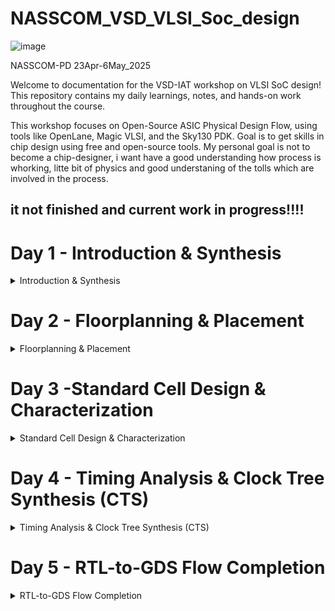 # NASSCOM_VSD_VLSI_Soc_design

![image](https://github.com/user-attachments/assets/4344ac2a-3b55-45de-b0df-c692f1febeb0)

NASSCOM-PD 23Apr-6May_2025

Welcome to documentation for the VSD-IAT workshop on VLSI SoC design! This repository contains my daily learnings, notes, and hands-on work throughout the course.

This workshop focuses on Open-Source ASIC Physical Design Flow, using tools like OpenLane, Magic VLSI, and the Sky130 PDK. Goal is to get skills in chip design using free and open-source tools. My personal goal is not to become a chip-designer, i want have a good understanding how process is whorking, litte bit of physics and good understaning of the tolls which are involved in the process.

## it not finished and current work in progress!!!!

# Day 1 - Introduction & Synthesis
<details>
<summary> Introduction & Synthesis </summary>

- Familiarization with OpenLane / Sky130
- Physical Design (PnR) stages
- Design Preparation stage
- Execution & analysis of Synthesis

### What is OpenLANE

[OpenLANE](https://github.com/efabless/openlane) is an automated RTL to GDSII flow which includes various open-source components such as OpenROAD, Yosys, Magic, Fault, Netgen, SPEF-Extractor. It also facilitates to add custom design exploration and optimization scripts. The detailed diagram of the OpenLANE architecture is shown below:

![image](https://github.com/user-attachments/assets/77ec7746-86c1-4919-a37c-2d5d2bfe50e5)


## Lab - screenshot

[start openlane]![image](https://github.com/user-attachments/assets/dee4eda9-da46-4da9-a694-f0e3668c8960)

[picorv32a]![image](https://github.com/user-attachments/assets/cb9d2afb-a570-49db-b2df-824806b410db)

prep directoryy structure

![image](https://github.com/user-attachments/assets/21a89c72-36aa-4038-9454-25fa45cd556e)

check if run-directory have been created

[run_check]![image](https://github.com/user-attachments/assets/0ea08720-0c01-40c7-adf3-9bf83040558f)

run synthesis

[synthesis]![image](https://github.com/user-attachments/assets/9e8d69bc-7ef3-4211-80e8-4f429aebb9f3)

picorc32a statistics

[statistics]![image](https://github.com/user-attachments/assets/abff69ed-65df-41a9-a16e-5775bbdd5511)

check synthesis result

[synthesis result]![image](https://github.com/user-attachments/assets/1108ed53-a7ca-41c8-8ae8-b2c09ad075b9)

check yosys_4.stat.rpt

![image](https://github.com/user-attachments/assets/da13cec1-00bd-4c22-8606-b4e3055e040d)



additional infos about openlane visit githup repository [openlane](https://github.com/efabless/OpenLane.git)

check youtube for "fossi dial up"

[fossi]![image](https://github.com/user-attachments/assets/47e9dae8-21a0-47ac-ac81-e8e3bc5b43ef)





</details>

# Day 2 - Floorplanning & Placement
<details>
<summary> Floorplanning & Placement </summary>

- Introduction to floorplan phase
- LEF vs DEF
- Special cells
- Execution & analysis of Placement

</details>

# Day 3 -Standard Cell Design & Characterization
<details>
<summary> Standard Cell Design & Characterization </summary>

- Std. cell design using Sky130 PDK
- SPICE simulation in Ngspice
- Std. cell Characterization
</details>

# Day 4 - Timing Analysis & Clock Tree Synthesis (CTS)
<details>
<summary> Timing Analysis & Clock Tree Synthesis (CTS) </summary>

- PnR with custom cell
- Clock Tree Synthesis
- Static Timing Analysis
- Timing ECOs

</details>

# Day 5 - RTL-to-GDS Flow Completion
<details>
<summary> RTL-to-GDS Flow Completion </summary>

- Routing
- Algorithm behind TritonRoute
- SPEF analysis and extraction

</details>


